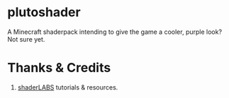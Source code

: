 # plutoshader
A Minecraft shaderpack intending to give the game a cooler, purple look? Not sure yet.

# Thanks & Credits
1. [shaderLABS](https://shaderlabs.org/wiki/Main_Page) tutorials & resources.
